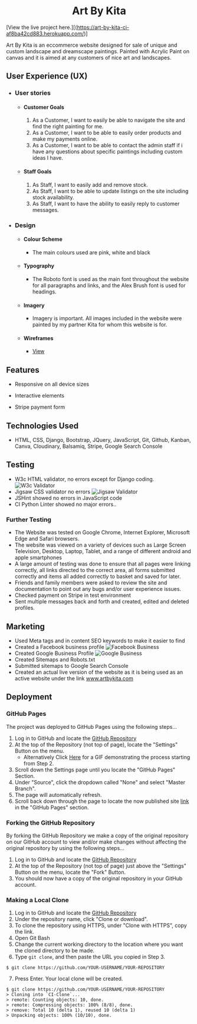 <h1 align="center">Art By Kita</h1>

[View the live project here.][(https://art-by-kita-ci-af8ba42cd883.herokuapp.com/)]

Art By Kita is an eccommerce website designed for sale of unique and custom landscape and dreamscape paintings. Painted with Acrylic Paint on canvas and it is aimed at any customers of nice art and landscapes.

## User Experience (UX)

-   ### User stories

    -   #### Customer Goals

        1. As a Customer, I want to easily be able to navigate the site and find the right painting for me.
        2. As a Customer, I want to be able to easily order products and make my payments online.
        3. As a Customer, I want to be able to contact the admin staff if i have any questions about specific paintings including custom ideas I have.

    -   #### Staff Goals

        1. As Staff, I want to easily add and remove stock.
        2. As Staff, I want to be able to update listings on the site including stock availability.
        3. As Staff, I want to have the ability to easily reply to customer messages.
           
-   ### Design
    -   #### Colour Scheme
        -   The main colours used are pink, white and black
    -   #### Typography
        -   The Roboto font is used as the main font throughout the website for all paragraphs and links, and the Alex Brush font is used for headings.
    -   #### Imagery
        -   Imagery is important. All images included in the website were painted by my partner Kita for whom this website is for.
    -   #### Wireframes
        -   [View](static/images/Boardom-Be-Gone_Wireframes.bmpr)
     
## Features

-   Responsive on all device sizes

-   Interactive elements

-   Stripe payment form

## Technologies Used

-   HTML, CSS, Django, Bootstrap, JQuery, JavaScript, Git, Github, Kanban, Canva, Cloudinary, Balsamiq, Stripe, Google Search Console

## Testing

-   W3c HTML validator, no errors except for Django coding.
  ![W3c Validator](readme_images/w3c.jpg)
-   Jigsaw CSS validator no errors
  ![Jigsaw Validator](readme_images/jigsaw.jpg)
-   JSHint showed no errors in JavaScript code
-   CI Python Linter showed no major errors..

### Further Testing

-   The Website was tested on Google Chrome, Internet Explorer, Microsoft Edge and Safari browsers.
-   The website was viewed on a variety of devices such as Large Screen Television, Desktop, Laptop, Tablet, and a range of different android and apple smartphones
-   A large amount of testing was done to ensure that all pages were linking correctly, all links directed to the correct area, all forms submitted correctly and items all added correctly to basket and saved for later.
-   Friends and family members were asked to review the site and documentation to point out any bugs and/or user experience issues.
-   Checked payment on Stripe in test environment
-   Sent multiple messages back and forth and created, edited and deleted profiles.

## Marketing

-   Used Meta tags and in content SEO keywords to make it easier to find
-   Created a Facebook business profile ![Facebook Business](readme_images/fb-business.jpg)
-   Created Google Business Profile ![Google Business](readme_images/google-business.jpg)
-   Created Sitemaps and Robots.txt
-   Submitted sitemaps to Google Search Console
-   Created an actual live version of the website as it is being used as an active website under the link www.artbykita.com

## Deployment

### GitHub Pages

The project was deployed to GitHub Pages using the following steps...

1. Log in to GitHub and locate the [GitHub Repository](https://github.com/)
2. At the top of the Repository (not top of page), locate the "Settings" Button on the menu.
    - Alternatively Click [Here](https://raw.githubusercontent.com/) for a GIF demonstrating the process starting from Step 2.
3. Scroll down the Settings page until you locate the "GitHub Pages" Section.
4. Under "Source", click the dropdown called "None" and select "Master Branch".
5. The page will automatically refresh.
6. Scroll back down through the page to locate the now published site [link](https://github.com) in the "GitHub Pages" section.

### Forking the GitHub Repository

By forking the GitHub Repository we make a copy of the original repository on our GitHub account to view and/or make changes without affecting the original repository by using the following steps...

1. Log in to GitHub and locate the [GitHub Repository](https://github.com/)
2. At the top of the Repository (not top of page) just above the "Settings" Button on the menu, locate the "Fork" Button.
3. You should now have a copy of the original repository in your GitHub account.

### Making a Local Clone

1. Log in to GitHub and locate the [GitHub Repository](https://github.com/)
2. Under the repository name, click "Clone or download".
3. To clone the repository using HTTPS, under "Clone with HTTPS", copy the link.
4. Open Git Bash
5. Change the current working directory to the location where you want the cloned directory to be made.
6. Type `git clone`, and then paste the URL you copied in Step 3.

```
$ git clone https://github.com/YOUR-USERNAME/YOUR-REPOSITORY
```

7. Press Enter. Your local clone will be created.

```
$ git clone https://github.com/YOUR-USERNAME/YOUR-REPOSITORY
> Cloning into `CI-Clone`...
> remote: Counting objects: 10, done.
> remote: Compressing objects: 100% (8/8), done.
> remove: Total 10 (delta 1), reused 10 (delta 1)
> Unpacking objects: 100% (10/10), done.
```
